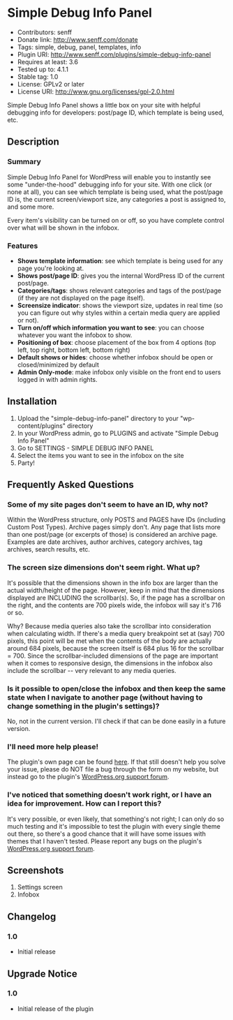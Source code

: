# Simple Debug Info Panel
* Contributors: senff
* Donate link: http://www.senff.com/donate
* Tags: simple, debug, panel, templates, info
* Plugin URI: http://www.senff.com/plugins/simple-debug-info-panel
* Requires at least: 3.6
* Tested up to: 4.1.1
* Stable tag: 1.0
* License: GPLv2 or later
* License URI: http://www.gnu.org/licenses/gpl-2.0.html

Simple Debug Info Panel shows a little box on your site with helpful debugging info for developers: post/page ID, which template is being used, etc.


## Description

### Summary

Simple Debug Info Panel for WordPress will enable you to instantly see some "under-the-hood" debugging info for your site. With one click (or none at all), you can see which template is being used, what the post/page ID is, the current screen/viewport size, any categories a post is assigned to, and some more.

Every item's visibility can be turned on or off, so you have complete control over what will be shown in the infobox.


### Features

* **Shows template information**: see which template is being used for any page you're looking at.
* **Shows post/page ID**: gives you the internal WordPress ID of the current post/page.
* **Categories/tags**: shows relevant categories and tags of the post/page (if they are not displayed on the page itself).
* **Screensize indicator**: shows the viewport size, updates in real time (so you can figure out why styles within a certain media query are applied or not).
* **Turn on/off which information you want to see**: you can choose whatever you want the infobox to show. 
* **Positioning of box**: choose placement of the box from 4 options (top left, top right, bottom left, bottom right)
* **Default shows or hides**: choose whether infobox should be open or closed/minimized by default
* **Admin Only-mode**: make infobox only visible on the front end to users logged in with admin rights.


## Installation 

1. Upload the "simple-debug-info-panel" directory to your "wp-content/plugins" directory
2. In your WordPress admin, go to PLUGINS and activate "Simple Debug Info Panel"
3. Go to SETTINGS - SIMPLE DEBUG INFO PANEL
4. Select the items you want to see in the infobox on the site
5. Party!


## Frequently Asked Questions

### Some of my site pages don't seem to have an ID, why not?
Within the WordPress structure, only POSTS and PAGES have IDs (including Custom Post Types). Archive pages simply don't. Any page that lists more than one post/page (or excerpts of those) is considered an archive page. Examples are date archives, author archives, category archives, tag archives, search results, etc.

### The screen size dimensions don't seem right. What up?
It's possible that the dimensions shown in the info box are larger than the actual width/height of the page. However, keep in mind that the dimensions displayed are INCLUDING the scrollbar(s). So, if the page has a scrollbar on the right, and the contents are 700 pixels wide, the infobox will say it's 716 or so.

Why? Because media queries also take the scrollbar into consideration when calculating width. If there's a media query breakpoint set at (say) 700 pixels, this point will be met when the contents of the body are actually around 684 pixels, because the screen itself is 684 plus 16 for the scrollbar = 700. Since the scrollbar-included dimensions of the page are important when it comes to responsive design, the dimensions in the infobox also include the scrollbar -- very relevant to any media queries.

### Is it possible to open/close the infobox and then keep the same state when I navigate to another page (without having to change something in the plugin's settings)?
No, not in the current version. I'll check if that can be done easily in a future version.

### I'll need more help please!
The plugin's own page can be found [here](http://www.senff.com/plugins/simple-debug-info-panel). If that still doesn't help you solve your issue, please do NOT file a bug through the form on my website, but instead go to the plugin's [WordPress.org support forum](https://wordpress.org/support/plugin/simple-debug-info-panel).

### I've noticed that something doesn't work right, or I have an idea for improvement. How can I report this?
It's very possible, or even likely, that something's not right; I can only do so much testing and it's impossible to test the plugin with every single theme out there, so there's a good chance that it will have some issues with themes that I haven't tested. Please report any bugs on the plugin's [WordPress.org support forum](https://wordpress.org/support/plugin/simple-debug-info-panel).


## Screenshots

1. Settings screen
2. Infobox


## Changelog

### 1.0 
* Initial release 


## Upgrade Notice 

### 1.0
* Initial release of the plugin
